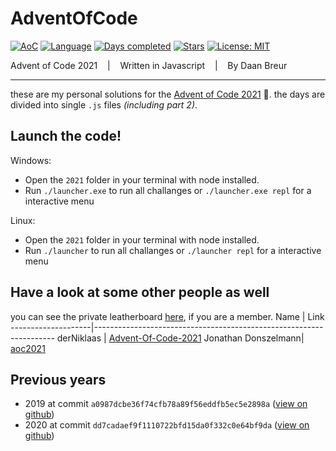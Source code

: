 # AdventOfCode

[![AoC](https://img.shields.io/badge/Advent%20of%20Code-2021-8803ec?style=for-the-badge)](https://adventofcode.com/)
[![Language](https://img.shields.io/badge/Powered%20by-Javascript-ff69b4?style=for-the-badge)](https://en.wikipedia.org/wiki/Javascript)
[![Days completed](https://img.shields.io/badge/Survived%20Days-00-red?style=for-the-badge)](https://github.com/daanbreur/AdventofCode/find/master)
[![Stars](https://img.shields.io/badge/Stars%2000-yellow?style=for-the-badge)](https://github.com/daanbreur/AdventofCode/find/master)
[![License: MIT](https://img.shields.io/github/license/daanbreur/AdventofCode?style=for-the-badge)](https://mit-license.org/)

Advent of Code 2021 &nbsp;&nbsp; | &nbsp;&nbsp; Written in Javascript &nbsp;&nbsp; | &nbsp;&nbsp; By Daan Breur
- - - -

these are my personal solutions for the [Advent of Code 2021](https://adventofcode.com/2021) 🎄. the days are divided into single ``.js`` files _(including part 2)_.

## Launch the code!
Windows:
- Open the `2021` folder in your terminal with node installed.
- Run `./launcher.exe` to run all challanges or `./launcher.exe repl` for a interactive menu

Linux:
- Open the `2021` folder in your terminal with node installed.
- Run `./launcher` to run all challanges or `./launcher repl` for a interactive menu

## Have a look at some other people as well
you can see the private leatherboard [here](https://adventofcode.com/2021/leaderboard/private/view/670567 "Link to https://adventofcode.com/"), if you are a member.
Name                | Link
--------------------|--------------------------------------------------------------------
derNiklaas          | [Advent-Of-Code-2021](https://github.com/derNiklaas/Advent-Of-Code-2021 "goes to the repo")
Jonathan Donszelmann| [aoc2021](https://github.com/jonay2000/aoc2021 "goes to the repo")

## Previous years

- 2019 at commit `a0987dcbe36f74cfb78a89f56eddfb5ec5e2898a` ([view on github](https://github.com/daanbreur/AdventOfCode/tree/a0987dcbe36f74cfb78a89f56eddfb5ec5e2898a))
- 2020 at commit `dd7cadaef9f1110722bfd15da0f332c0e64bf9da` ([view on github](https://github.com/daanbreur/AdventOfCode/tree/dd7cadaef9f1110722bfd15da0f332c0e64bf9da))

